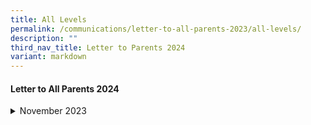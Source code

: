 ```yaml
---
title: All Levels
permalink: /communications/letter-to-all-parents-2023/all-levels/
description: ""
third_nav_title: Letter to Parents 2024
variant: markdown
---
```

#### Letter to All Parents 2024

<details>
  <summary>November 2023</summary>
<ul>
	<li>
		<a href="/files/Communications/Letters%20to%20All%20Parents%202023/Letters%20to%20all%20Parents/End_of_Term_4_Letter_to_Parents_2023_Final.pdf">End of Term 4 Letter to Parents</a><font size="2"> (14 November 2023)</font>
	</li>
	</ul>
</details>

